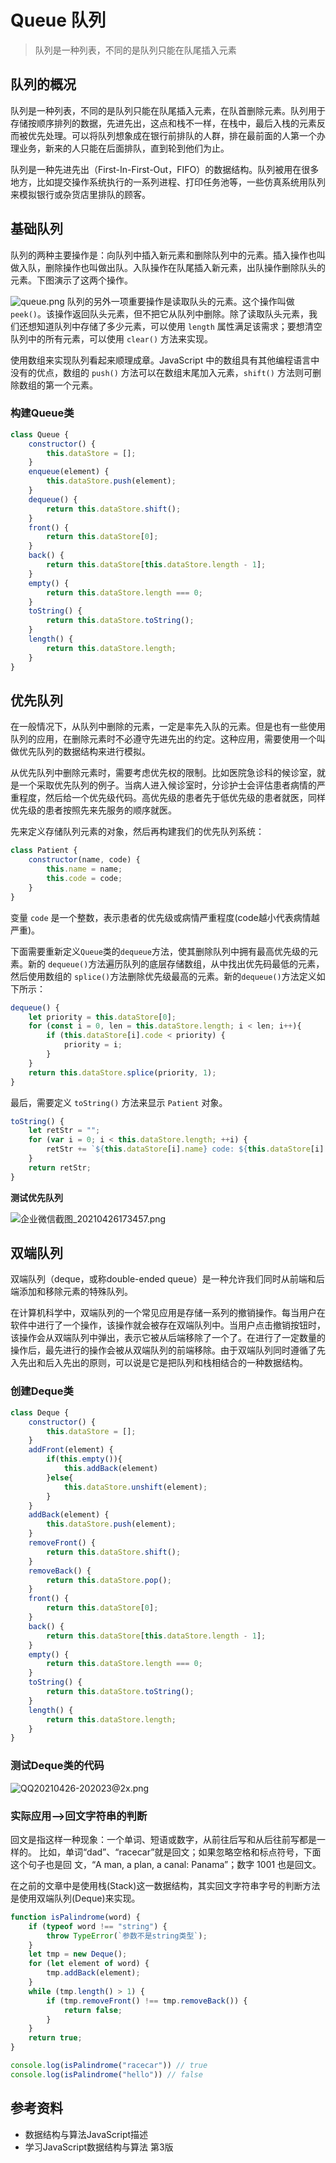 # Queue 队列

> 队列是一种列表，不同的是队列只能在队尾插入元素

## 队列的概况

队列是一种列表，不同的是队列只能在队尾插入元素，在队首删除元素。队列用于存储按顺序排列的数据，先进先出，这点和栈不一样，在栈中，最后入栈的元素反而被优先处理。可以将队列想象成在银行前排队的人群，排在最前面的人第一个办理业务，新来的人只能在后面排队，直到轮到他们为止。

队列是一种先进先出（First-In-First-Out，FIFO）的数据结构。队列被用在很多地方，比如提交操作系统执行的一系列进程、打印任务池等，一些仿真系统用队列来模拟银行或杂货店里排队的顾客。

## 基础队列

队列的两种主要操作是：向队列中插入新元素和删除队列中的元素。插入操作也叫做入队，删除操作也叫做出队。入队操作在队尾插入新元素，出队操作删除队头的元素。下图演示了这两个操作。

![queue.png](https://p9-juejin.byteimg.com/tos-cn-i-k3u1fbpfcp/faf0c46989b7414b84d9bd8f5dc704a0~tplv-k3u1fbpfcp-watermark.image)
队列的另外一项重要操作是读取队头的元素。这个操作叫做 `peek()`。该操作返回队头元素，但不把它从队列中删除。除了读取队头元素，我们还想知道队列中存储了多少元素，可以使用 `length` 属性满足该需求；要想清空队列中的所有元素，可以使用 `clear()` 方法来实现。

使用数组来实现队列看起来顺理成章。JavaScript 中的数组具有其他编程语言中没有的优点，数组的 `push()` 方法可以在数组末尾加入元素，`shift()` 方法则可删除数组的第一个元素。

### 构建Queue类

```js
class Queue {
    constructor() {
        this.dataStore = [];
    }
    enqueue(element) {
        this.dataStore.push(element);
    }
    dequeue() {
        return this.dataStore.shift();
    }
    front() {
        return this.dataStore[0];
    }
    back() {
        return this.dataStore[this.dataStore.length - 1];
    }
    empty() {
        return this.dataStore.length === 0;
    }
    toString() {
        return this.dataStore.toString();
    }
    length() {
        return this.dataStore.length;
    }
}
```

## 优先队列

在一般情况下，从队列中删除的元素，一定是率先入队的元素。但是也有一些使用队列的应用，在删除元素时不必遵守先进先出的约定。这种应用，需要使用一个叫做优先队列的数据结构来进行模拟。

从优先队列中删除元素时，需要考虑优先权的限制。比如医院急诊科的候诊室，就是一个采取优先队列的例子。当病人进入候诊室时，分诊护士会评估患者病情的严重程度，然后给一个优先级代码。高优先级的患者先于低优先级的患者就医，同样优先级的患者按照先来先服务的顺序就医。

先来定义存储队列元素的对象，然后再构建我们的优先队列系统：

```js
class Patient {
    constructor(name, code) {
        this.name = name;
        this.code = code;
    }
}
```

变量 `code` 是一个整数，表示患者的优先级或病情严重程度(code越小代表病情越严重)。

下面需要重新定义`Queue`类的`dequeue`方法，使其删除队列中拥有最高优先级的元素。新的 `dequeue()`方法遍历队列的底层存储数组，从中找出优先码最低的元素，然后使用数组的 `splice()`方法删除优先级最高的元素。新的`dequeue()`方法定义如下所示：

```js
dequeue() {
    let priority = this.dataStore[0];
    for (const i = 0, len = this.dataStore.length; i < len; i++){
        if (this.dataStore[i].code < priority) {
            priority = i;
        }
    }
    return this.dataStore.splice(priority, 1);
}
```

最后，需要定义 `toString()` 方法来显示 `Patient` 对象。

```js
toString() {
    let retStr = "";
    for (var i = 0; i < this.dataStore.length; ++i) {
        retStr += `${this.dataStore[i].name} code: ${this.dataStore[i].code}\n`;
    }
    return retStr;
}
```

**测试优先队列**

![企业微信截图_20210426173457.png](https://p3-juejin.byteimg.com/tos-cn-i-k3u1fbpfcp/3007a4b2142d414d89332732fb170bd9~tplv-k3u1fbpfcp-watermark.image)

## 双端队列

双端队列（deque，或称double-ended queue）是一种允许我们同时从前端和后端添加和移除元素的特殊队列。

在计算机科学中，双端队列的一个常见应用是存储一系列的撤销操作。每当用户在软件中进行了一个操作，该操作就会被存在双端队列中。当用户点击撤销按钮时，该操作会从双端队列中弹出，表示它被从后端移除了一个了。在进行了一定数量的操作后，最先进行的操作会被从双端队列的前端移除。由于双端队列同时遵循了先入先出和后入先出的原则，可以说是它是把队列和栈相结合的一种数据结构。

### 创建Deque类

```js
class Deque {
    constructor() {
        this.dataStore = [];
    }
    addFront(element) {
        if(this.empty()){
            this.addBack(element)
        }else{
            this.dataStore.unshift(element);
        }
    }
    addBack(element) {
        this.dataStore.push(element);
    }
    removeFront() {
        return this.dataStore.shift();
    }
    removeBack() {
        return this.dataStore.pop();
    }
    front() {
        return this.dataStore[0];
    }
    back() {
        return this.dataStore[this.dataStore.length - 1];
    }
    empty() {
        return this.dataStore.length === 0;
    }
    toString() {
        return this.dataStore.toString();
    }
    length() {
        return this.dataStore.length;
    }
}
```

### 测试Deque类的代码

![QQ20210426-202023@2x.png](https://p3-juejin.byteimg.com/tos-cn-i-k3u1fbpfcp/73bc49b87d3648138d5f8114362fad9b~tplv-k3u1fbpfcp-watermark.image)

### 实际应用-->回文字符串的判断

回文是指这样一种现象：一个单词、短语或数字，从前往后写和从后往前写都是一样的。 比如，单词“dad”、“racecar”就是回文；如果忽略空格和标点符号，下面这个句子也是回 文，“A man, a plan, a canal: Panama”；数字 1001 也是回文。

在之前的文章中是使用栈(Stack)这一数据结构，其实回文字符串字号的判断方法是使用双端队列(Deque)来实现。

```js
function isPalindrome(word) {
    if (typeof word !== "string") {
        throw TypeError(`参数不是string类型`);
    }
    let tmp = new Deque();
    for (let element of word) {
        tmp.addBack(element);
    }
    while (tmp.length() > 1) {
        if (tmp.removeFront() !== tmp.removeBack()) {
            return false;
        }
    }
    return true;
}

console.log(isPalindrome("racecar")) // true
console.log(isPalindrome("hello")) // false
```

## 参考资料

- 数据结构与算法JavaScript描述
- 学习JavaScript数据结构与算法 第3版
